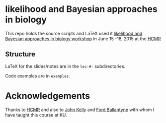 # likelihood and Bayesian approaches in biology
This repo holds the source scripts and LaTeX used
it [likelihood and Bayesian approaches in biology workshop](http://mtholder.github.io/like-bayes-bio/)
in June 15 -18, 2015 at the [HCMR](http://www.hcmr.gr/en/)

## Structure
LaTeX for the slides/notes are in the `lec-#-` subdirectories.

Code examples are in `examples`.

# Acknowledgements
Thanks to [HCMR](http://www.hcmr.gr/en/) and also 
to [John Kelly](http://eeb.ku.edu/john-kelly)
and [Ford Ballantyne](http://fb4.ecology.uga.edu/people.html)
with whom I have taught this course at KU.